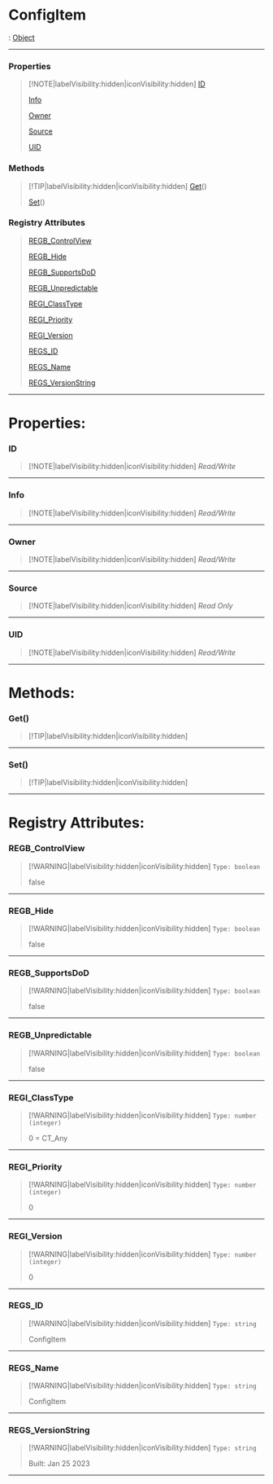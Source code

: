 # ConfigItem
 : [Object](Object.md)
___
### Properties  
> [!NOTE|labelVisibility:hidden|iconVisibility:hidden]
> [ID](#ID)
>
> [Info](#Info)
>
> [Owner](#Owner)
>
> [Source](#Source)
>
> [UID](#UID)
>
### Methods  
> [!TIP|labelVisibility:hidden|iconVisibility:hidden]
> [Get](#Get)()
>
> [Set](#Set)()
>
### Registry Attributes
> [REGB_ControlView](#REGB_ControlView)
>
> [REGB_Hide](#REGB_Hide)
>
> [REGB_SupportsDoD](#REGB_SupportsDoD)
>
> [REGB_Unpredictable](#REGB_Unpredictable)
>
> [REGI_ClassType](#REGI_ClassType)
>
> [REGI_Priority](#REGI_Priority)
>
> [REGI_Version](#REGI_Version)
>
> [REGS_ID](#REGS_ID)
>
> [REGS_Name](#REGS_Name)
>
> [REGS_VersionString](#REGS_VersionString)
>
___

# Properties: <!-- {docsify-ignore} -->

### ID
> [!NOTE|labelVisibility:hidden|iconVisibility:hidden]
> *<span class="read_write">Read/Write</span>*
>
___

### Info
> [!NOTE|labelVisibility:hidden|iconVisibility:hidden]
> *<span class="read_write">Read/Write</span>*
>
___

### Owner
> [!NOTE|labelVisibility:hidden|iconVisibility:hidden]
> *<span class="read_write">Read/Write</span>*
>
___

### Source
> [!NOTE|labelVisibility:hidden|iconVisibility:hidden]
> *<span class="read_only">Read Only</span>*
>
___

### UID
> [!NOTE|labelVisibility:hidden|iconVisibility:hidden]
> *<span class="read_write">Read/Write</span>*
>
___


# Methods: <!-- {docsify-ignore} -->

### Get()
> [!TIP|labelVisibility:hidden|iconVisibility:hidden]
___

### Set()
> [!TIP|labelVisibility:hidden|iconVisibility:hidden]
___


# Registry Attributes: <!-- {docsify-ignore} -->

### REGB_ControlView
> [!WARNING|labelVisibility:hidden|iconVisibility:hidden]
> `Type: boolean`
>
> false
>
___

### REGB_Hide
> [!WARNING|labelVisibility:hidden|iconVisibility:hidden]
> `Type: boolean`
>
> false
>
___

### REGB_SupportsDoD
> [!WARNING|labelVisibility:hidden|iconVisibility:hidden]
> `Type: boolean`
>
> false
>
___

### REGB_Unpredictable
> [!WARNING|labelVisibility:hidden|iconVisibility:hidden]
> `Type: boolean`
>
> false
>
___

### REGI_ClassType
> [!WARNING|labelVisibility:hidden|iconVisibility:hidden]
> `Type: number (integer)`
>
> 0 = CT_Any
>
___

### REGI_Priority
> [!WARNING|labelVisibility:hidden|iconVisibility:hidden]
> `Type: number (integer)`
>
> 0
>
___

### REGI_Version
> [!WARNING|labelVisibility:hidden|iconVisibility:hidden]
> `Type: number (integer)`
>
> 0
>
___

### REGS_ID
> [!WARNING|labelVisibility:hidden|iconVisibility:hidden]
> `Type: string`
>
> ConfigItem
>
___

### REGS_Name
> [!WARNING|labelVisibility:hidden|iconVisibility:hidden]
> `Type: string`
>
> ConfigItem
>
___

### REGS_VersionString
> [!WARNING|labelVisibility:hidden|iconVisibility:hidden]
> `Type: string`
>
> Built: Jan 25 2023
>
___

